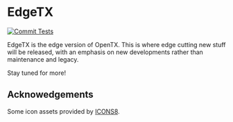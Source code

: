 # EdgeTX

[![Commit Tests](https://github.com/EdgeTX/edgetx/actions/workflows/actions.yml/badge.svg)](https://github.com/EdgeTX/edgetx/actions/workflows/actions.yml)

EdgeTX is the edge version of OpenTX. This is where edge cutting new stuff will be released, with an emphasis on new developments rather than maintenance and legacy.

Stay tuned for more!

## Acknowedgements
Some icon assets provided by [ICONS8](https://icons8.com).
